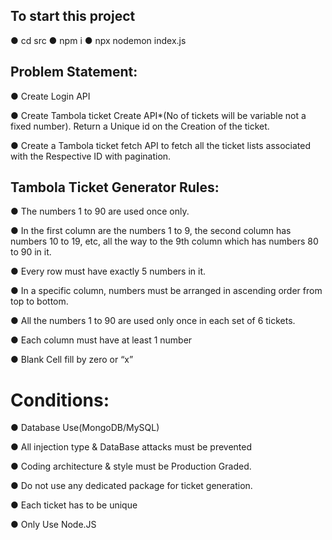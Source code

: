## To start this project 
● cd src 
● npm i 
● npx nodemon index.js

## Problem Statement:

● Create Login API

● Create Tambola ticket Create API*(No of tickets will be variable not a fixed number). 
Return a Unique id on the Creation of the ticket.

● Create a Tambola ticket fetch API to fetch all the ticket lists associated with the 
Respective ID with pagination.

## Tambola Ticket Generator Rules:

● The numbers 1 to 90 are used once only.

● In the first column are the numbers 1 to 9, the second column has numbers 
10 to 19, etc, all the way to the 9th column which has numbers 80 to 90 in it.

● Every row must have exactly 5 numbers in it.

● In a specific column, numbers must be arranged in ascending order from top 
to bottom.

● All the numbers 1 to 90 are used only once in each set of 6 tickets.

● Each column must have at least 1 number

● Blank Cell fill by zero or “x”

# Conditions:

● Database Use(MongoDB/MySQL)

● All injection type & DataBase attacks must be prevented

● Coding architecture & style must be Production Graded.

● Do not use any dedicated package for ticket generation.

● Each ticket has to be unique

● Only Use Node.JS

